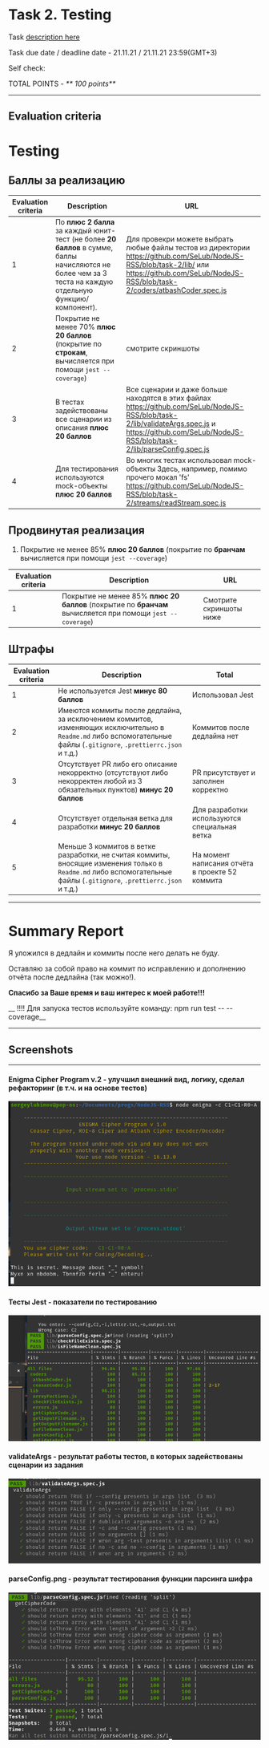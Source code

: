 # __Task 2. Testing__

Task [description here](https://github.com/rolling-scopes-school/basic-nodejs-course/blob/master/descriptions/testing.md)

Task due date / deadline date - 21.11.21 / 21.11.21 23:59(GMT+3)

Self check:
 
 TOTAL POINTS - _** 100 points**_
 
-----------
## __Evaluation criteria__

# Testing

## Баллы за реализацию


Evaluation criteria   | Description | URL 
----------------------|-------------|-----
1 | По **плюс 2 балла** за каждый юнит-тест (не более **20 баллов** в сумме, баллы начисляются не более чем за 3 теста на каждую отдельную функцию/компонент). | Для провекри можете выбрать любые файлы тестов из директории https://github.com/SeLub/NodeJS-RSS/blob/task-2/lib/ или https://github.com/SeLub/NodeJS-RSS/blob/task-2/coders/atbashCoder.spec.js
2 | Покрытие не менее 70% **плюс 20 баллов** (покрытие по **строкам**, вычисляется при помощи `jest --coverage`) | смотрите скриншоты 
3 | В тестах задействованы все сценарии из описания **плюс 20 баллов** | Все сценарии и даже больше находятся в этих файлах https://github.com/SeLub/NodeJS-RSS/blob/task-2/lib/validateArgs.spec.js и https://github.com/SeLub/NodeJS-RSS/blob/task-2/lib/parseConfig.spec.js
4 | Для тестирования используются mock-объекты **плюс 20 баллов** | Во многих тестах использовал mock-объекты Здесь, например, помимо прочего мокал 'fs' https://github.com/SeLub/NodeJS-RSS/blob/task-2/streams/readStream.spec.js

## Продвинутая реализация

1. Покрытие не менее 85% **плюс 20 баллов** (покрытие по **бранчам** вычисляется при помощи `jest --coverage`)

Evaluation criteria   | Description | URL 
----------------------|-------------|-----
1 | Покрытие не менее 85% **плюс 20 баллов** (покрытие по **бранчам** вычисляется при помощи `jest --coverage`) | Смотрите скриншоты ниже


## Штрафы 

Evaluation criteria   | Description | Total
----------------------|-------------|-----
1 | Не используется Jest **минус 80 баллов** | Использовал Jest
2 | Имеются коммиты после дедлайна, за исключением коммитов, изменяющих исключительно в `Readme.md` либо вспомогательные файлы (`.gitignore`, `.prettierrc.json` и т.д.) | Коммитов после дедлайна нет
3 | Отсутствует PR либо его описание некорректно (отсутствуют либо некорректен любой из 3 обязательных пунктов) **минус 20 баллов** | PR присутствует и заполнен корректно
4 | Отсутствует отдельная ветка для разработки **минус 20 баллов** | Для разработки используются специальная ветка
5 | Меньше 3 коммитов в ветке разработки, не считая коммиты, вносящие изменения только в `Readme.md` либо вспомогательные файлы (`.gitignore`, `.prettierrc.json` и т.д.) | На момент написания отчёта в проекте 52 коммита

------------

# __Summary Report__

Я уложился в дедлайн и коммиты после него делать не буду.

Оставляю за собой право на коммит по исправлению и дополнению отчёта после дедлайна (так можно!).

__Спасибо за Ваше время и ваш интерес к моей работе!!!__

__ !!!! Для запуска тестов используйте команду: npm run test -- --coverage__

-----

## Screenshots 

------------

#### **Enigma Cipher Program v.2** -  улучшил внешний вид, логику, сделал рефакторинг (в т.ч. и на основе тестов)

![Enigma Cipher Program](app.png)

#### **Тесты Jest** -  показатели по тестированию

![Get Product by ID](tests.png)

#### **validateArgs** -  результат работы тестов, в которых задействованы сценарии из задания

![validateArgs](validateArgs.png)

#### **parseConfig.png** -  результат тестирования функции парсинга шифра

![parseConfig.png](parseConfig.png)